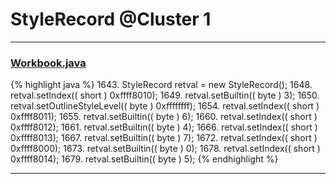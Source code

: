 # StyleRecord @Cluster 1

***

### [Workbook.java](https://searchcode.com/codesearch/view/15642358/)
{% highlight java %}
1643. StyleRecord retval = new StyleRecord();
1648.         retval.setIndex(( short ) 0xffff8010);
1649.         retval.setBuiltin(( byte ) 3);
1650.         retval.setOutlineStyleLevel(( byte ) 0xffffffff);
1654.         retval.setIndex(( short ) 0xffff8011);
1655.         retval.setBuiltin(( byte ) 6);
1660.         retval.setIndex(( short ) 0xffff8012);
1661.         retval.setBuiltin(( byte ) 4);
1666.         retval.setIndex(( short ) 0xffff8013);
1667.         retval.setBuiltin(( byte ) 7);
1672.         retval.setIndex(( short ) 0xffff8000);
1673.         retval.setBuiltin(( byte ) 0);
1678.         retval.setIndex(( short ) 0xffff8014);
1679.         retval.setBuiltin(( byte ) 5);
{% endhighlight %}

***

